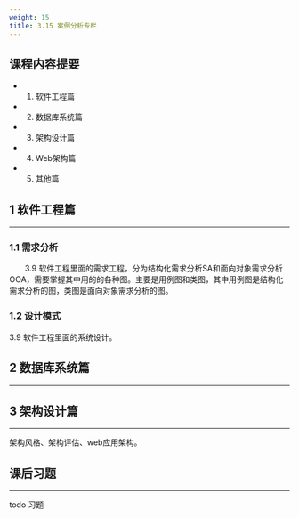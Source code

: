 ```yaml
---
weight: 15
title: 3.15 案例分析专栏
---
```

## 课程内容提要

- 1. 软件工程篇
- 2. 数据库系统篇
- 3. 架构设计篇
- 4. Web架构篇
- 5. 其他篇

## 1 软件工程篇

---

### 1.1 需求分析

&emsp;&emsp;3.9 软件工程里面的需求工程，分为结构化需求分析SA和面向对象需求分析OOA，需要掌握其中用的的各种图。主要是用例图和类图，其中用例图是结构化需求分析的图，类图是面向对象需求分析的图。

### 1.2 设计模式

3.9 软件工程里面的系统设计。

## 2 数据库系统篇

---

## 3 架构设计篇

---

架构风格、架构评估、web应用架构。

## 课后习题

---

todo 习题